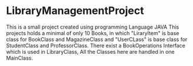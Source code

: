 # LibraryManagementProject
This is a small project created using programming Language JAVA 
This projects holds a minimal of only 10 Books,
in which "LiraryItem" is base class for BookClass and MagazineClass 
and "UserCLass" is base class for StudentClass and ProfessorClass.
There exist a BookOperations Interface which is used in LibraryClass, All the Classes here are handled in one MainClass.
